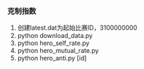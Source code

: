 ### 克制指数
1. 创建latest.dat为起始比赛ID，3100000000
2. python download_data.py
3. python hero_self_rate.py
4. python hero_mutual_rate.py
5. python hero_anti.py [id]